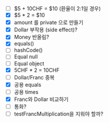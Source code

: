 * [ ] $5 + 10CHF = $10 (환율이 2:1일 경우)
* [x] $5 * 2 = $10
* [x] amount 를 private 으로 만들기
* [x] Dollar 부작용 (side effect)?
* [x] Money 반올림?
* [x] equals()
* [ ] hashCode()
* [ ] Equal null
* [ ] Equal object
* [x] 5CHF * 2 = 10CHF
* [ ] Dollar/Franc 중복
* [x] 공용 equals
* [ ] 공용 times
* [x] Franc와 Dollar 비교하기
* [ ] 통화?
* [ ] testFrancMultiplication을 지워야 할까?